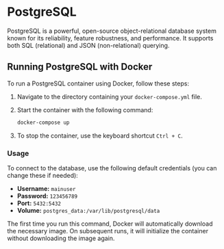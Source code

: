 # PostgreSQL

PostgreSQL is a powerful, open-source object-relational database system known for its reliability, feature robustness, and performance. It supports both SQL (relational) and JSON (non-relational) querying.

## Running PostgreSQL with Docker

To run a PostgreSQL container using Docker, follow these steps:

1. Navigate to the directory containing your `docker-compose.yml` file.
2. Start the container with the following command:

    ```sh
    docker-compose up
    ```

3. To stop the container, use the keyboard shortcut `Ctrl + C`.

### Usage

To connect to the database, use the following default credentials (you can change these if needed):

- **Username:** `mainuser`
- **Password:** `123456789`
- **Port:** `5432:5432`
- **Volume:** `postgres_data:/var/lib/postgresql/data`

The first time you run this command, Docker will automatically download the necessary image. On subsequent runs, it will initialize the container without downloading the image again.
